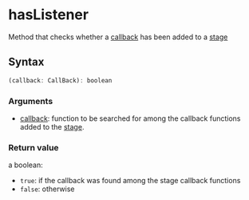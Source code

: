 # hasListener
Method that checks whether a [callback](../../../listener/index.md) has been added to a [stage](../index.md)

## Syntax
```javascript
(callback: CallBack): boolean
```
### Arguments
- [callback](../../../listener/index.md): function to be searched for among the callback functions added to the [stage](../index.md).

### Return value
a boolean:
- `true`: if the callback was found among the stage callback functions
- `false`: otherwise